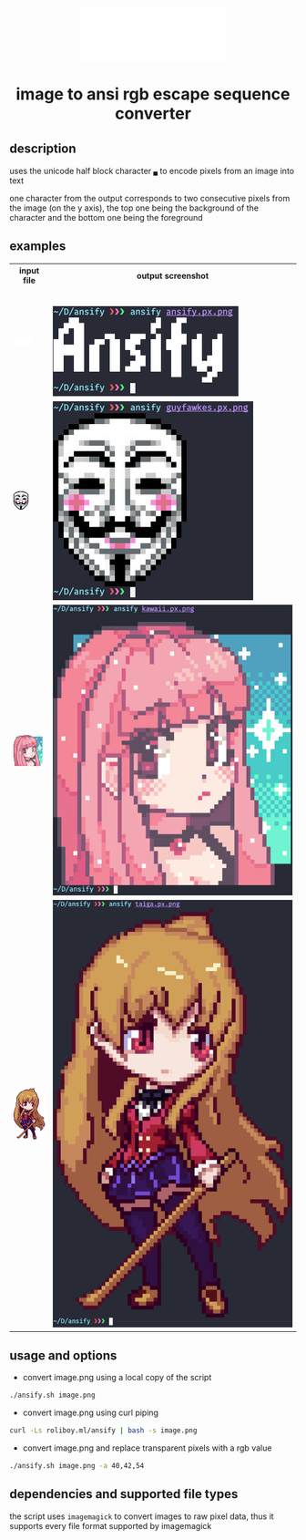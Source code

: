 <div align="center" style="margin-bottom:32px">
<a href="./ansify.html"><img width="256" src="ansify.png"></a>
<h1>image to ansi rgb escape sequence converter</h1>
</div>

## description
uses the unicode half block character `▄` to encode pixels from an image into text

one character from the output corresponds to two consecutive pixels from the image (on the y axis), the top one being the background of the character and the bottom one being the foreground

## examples

<table>
    <tr>
        <th> input file </th>
        <th> output screenshot </th>
    </tr>
    <tr>
        <td> <img src="ansify.px.png"> </td>
        <td> <img src="ansify-term.png" style="padding-top:32px"> </td>
    </tr>
    <tr>
      <td> <img src="guyfawkes.px.png"> </td>
      <td> <img src="guyfawkes-term.png"> </td>
    </tr>
    <tr>
      <td> <img src="kawaii.px.png"> </td>
      <td> <img src="kawaii-term.png"> </td>
    </tr>
    <tr>
      <td> <img src="taiga.px.png"> </td>
      <td> <img src="taiga-term.png"> </td>
    </tr>
</table>

## usage and options

- convert image.png using a local copy of the script
```bash
./ansify.sh image.png
```
- convert image.png using curl piping
```bash
curl -Ls roliboy.ml/ansify | bash -s image.png
```
- convert image.png and replace transparent pixels with a rgb value
```bash
./ansify.sh image.png -a 40,42,54
```

## dependencies and supported file types
the script uses `imagemagick` to convert images to raw pixel data, thus it supports every file format supported by imagemagick